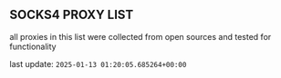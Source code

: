 ## SOCKS4 PROXY LIST

all proxies in this list were collected from open sources and tested for functionality

last update: `2025-01-13 01:20:05.685264+00:00`